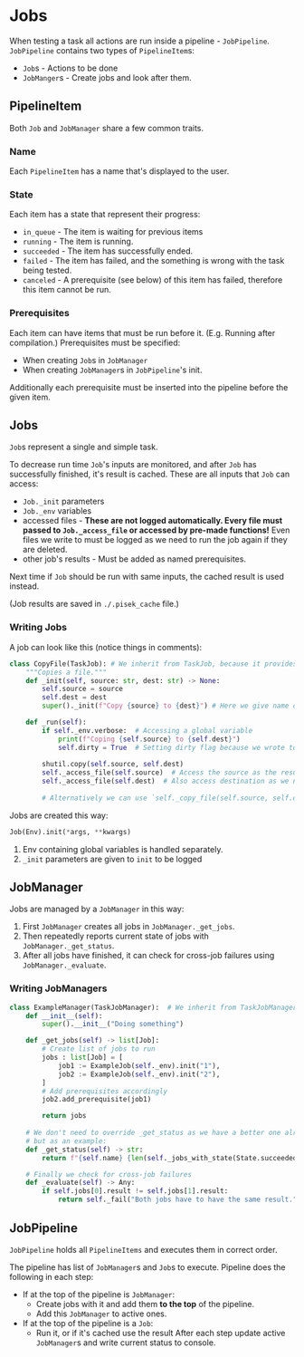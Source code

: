 # Jobs
When testing a task all actions are run inside a pipeline - `JobPipeline`.
`JobPipeline` contains two types of `PipelineItem`s:
 - `Job`s - Actions to be done
 - `JobManger`s - Create jobs and look after them.

## PipelineItem
Both `Job` and `JobManager` share a few common traits.

### Name
Each `PipelineItem` has a name that's displayed to the user.

### State
Each item has a state that represent their progress:
 - `in_queue` - The item is waiting for previous items
 - `running` - The item is running.
 - `succeeded` - The item has successfully ended.
 - `failed` - The item has failed, and the something is wrong with the task being tested.
 - `canceled` - A prerequisite (see below) of this item has failed, therefore this item cannot be run.

### Prerequisites
Each item can have items that must be run before it. (E.g. Running after compilation.) 
Prerequisites must be specified:
 - When creating `Job`s in `JobManager`
 - When creating `JobManager`s in `JobPipeline`'s init.

Additionally each prerequisite must be inserted into the pipeline before the given item.

## Jobs
`Job`s represent a single and simple task.

To decrease run time `Job`'s inputs are monitored, and after `Job` has successfully finished,
it's result is cached. These are all inputs that `Job` can access:
 - `Job._init` parameters
 - `Job._env` variables
 - accessed files - **These are not logged automatically. Every file must passed to `Job._access_file` or accessed by pre-made functions!** Even files we write to must be logged as we need to run the job again if they are deleted.
 - other job's results - Must be added as named prerequisites. 

Next time if `Job` should be run with same inputs, the cached result is used instead.

(Job results are saved in `./.pisek_cache` file.)

### Writing Jobs
A job can look like this (notice things in comments):
```py
class CopyFile(TaskJob): # We inherit from TaskJob, because it provides useful methods
    """Copies a file."""
    def _init(self, source: str, dest: str) -> None:
        self.source = source
        self.dest = dest
        super()._init(f"Copy {source} to {dest}") # Here we give name of the job

    def _run(self):
        if self._env.verbose:  # Accessing a global variable
            print(f"Coping {self.source} to {self.dest}")
            self.dirty = True  # Setting dirty flag because we wrote to a console
        
        shutil.copy(self.source, self.dest)
        self._access_file(self.source)  # Access the source as the result depends on it
        self._access_file(self.dest)  # Also access destination as we need to run the job again if it has changed
        
        # Alternatively we can use `self._copy_file(self.source, self.dest)` with automatic logging
```

Jobs are created this way:
```py
Job(Env).init(*args, **kwargs)
```
1. Env containing global variables is handled separately.
2. `_init` parameters are given to `init` to be logged

## JobManager
Jobs are managed by a `JobManager` in this way:
1. First `JobManager` creates all jobs in `JobManager._get_jobs`.
2. Then repeatedly reports current state of jobs with `JobManager._get_status`.
3. After all jobs have finished, it can check for cross-job failures using `JobManager._evaluate`.

### Writing JobManagers
```py
class ExampleManager(TaskJobManager):  # We inherit from TaskJobManager again for more methods
    def __init__(self):
        super().__init__("Doing something")

    def _get_jobs(self) -> list[Job]:
        # Create list of jobs to run
        jobs : list[Job] = [
            job1 := ExampleJob(self._env).init("1"),
            job2 := ExampleJob(self._env).init("2"),
        ]
        # Add prerequisites accordingly 
        job2.add_prerequisite(job1)

        return jobs
    
    # We don't need to override _get_status as we have a better one already
    # but as an example:
    def _get_status(self) -> str:
        return f"{self.name} {len(self._jobs_with_state(State.succeeded))}/{len(self.jobs)}"

    # Finally we check for cross-job failures
    def _evaluate(self) -> Any:
        if self.jobs[0].result != self.jobs[1].result:
            return self._fail("Both jobs have to have the same result.")
```

## JobPipeline
`JobPipeline` holds all `PipelineItems` and executes them in correct order.

The pipeline has list of `JobManager`s and `Job`s to execute.
Pipeline does the following in each step:
 - If at the top of the pipeline is `JobManager`:
   - Create jobs with it and add them **to the top** of the pipeline.
   - Add this `JobManager` to active ones.
 - If at the top of the pipeline is a `Job`:
    - Run it, or if it's cached use the result
After each step update active `JobManager`s and write current status to console.
